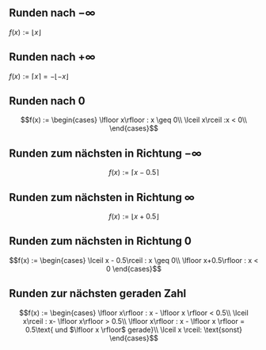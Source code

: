 


## Runden nach $-\infty$

$f(x) := \lfloor x\rfloor$

## Runden nach $+\infty$

$f(x) := \lceil x \rceil = -\lfloor -x \rfloor$

## Runden nach $0$

$$f(x) := \begin{cases}
\lfloor x\rfloor : x \geq 0\\
\lceil x\rceil :x < 0\\
\end{cases}$$

## Runden zum nächsten in Richtung $-\infty$

$$f(x) := \lceil x-0.5 \rceil$$

## Runden zum nächsten in Richtung $\infty$

$$f(x) := \lfloor x + 0.5\rfloor$$

## Runden zum nächsten in Richtung $0$

$$f(x) := \begin{cases}
\lceil x - 0.5\rceil : x \geq 0\\
\lfloor x+0.5\rfloor : x < 0
\end{cases}$$

## Runden zur nächsten geraden Zahl

$$f(x) := \begin{cases}
\lfloor x\rfloor : x - \lfloor x \rfloor < 0.5\\
\lceil x\rceil : x- \lfloor x\rfloor > 0.5\\
\lfloor x\rfloor : x - \lfloor x \rfloor = 0.5\text{ und $\lfloor x \rfloor$ gerade}\\
\lceil x \rceil: \text{sonst}
\end{cases}$$



